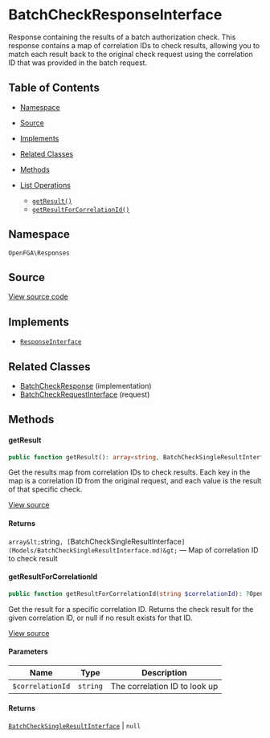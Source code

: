 # BatchCheckResponseInterface

Response containing the results of a batch authorization check. This response contains a map of correlation IDs to check results, allowing you to match each result back to the original check request using the correlation ID that was provided in the batch request.

## Table of Contents

* [Namespace](#namespace)
* [Source](#source)
* [Implements](#implements)
* [Related Classes](#related-classes)
* [Methods](#methods)

* [List Operations](#list-operations)
    * [`getResult()`](#getresult)
    * [`getResultForCorrelationId()`](#getresultforcorrelationid)

## Namespace

`OpenFGA\Responses`

## Source

[View source code](https://github.com/evansims/openfga-php/blob/main/src/Responses/BatchCheckResponseInterface.php)

## Implements

* [`ResponseInterface`](ResponseInterface.md)

## Related Classes

* [BatchCheckResponse](Responses/BatchCheckResponse.md) (implementation)
* [BatchCheckRequestInterface](Requests/BatchCheckRequestInterface.md) (request)

## Methods

#### getResult

```php
public function getResult(): array<string, BatchCheckSingleResultInterface>

```

Get the results map from correlation IDs to check results. Each key in the map is a correlation ID from the original request, and each value is the result of that specific check.

[View source](https://github.com/evansims/openfga-php/blob/main/src/Responses/BatchCheckResponseInterface.php#L29)

#### Returns

`array&lt;`string`, [`BatchCheckSingleResultInterface`](Models/BatchCheckSingleResultInterface.md)&gt;` — Map of correlation ID to check result

#### getResultForCorrelationId

```php
public function getResultForCorrelationId(string $correlationId): ?OpenFGA\Models\BatchCheckSingleResultInterface

```

Get the result for a specific correlation ID. Returns the check result for the given correlation ID, or null if no result exists for that ID.

[View source](https://github.com/evansims/openfga-php/blob/main/src/Responses/BatchCheckResponseInterface.php#L40)

#### Parameters

| Name             | Type     | Description                   |
| ---------------- | -------- | ----------------------------- |
| `$correlationId` | `string` | The correlation ID to look up |

#### Returns

[`BatchCheckSingleResultInterface`](Models/BatchCheckSingleResultInterface.md) &#124; `null`
